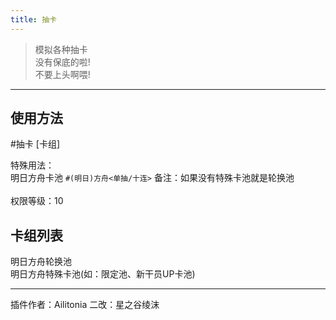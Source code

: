 ```yaml
---
title: 抽卡
---
```

> 模拟各种抽卡<br/>
> 没有保底的啦!<br/>
> 不要上头啊喂!

---
## 使用方法
\#抽卡 [卡组]

特殊用法：<br/>
明日方舟卡池 `#(明日)方舟<单抽/十连>` 备注：如果没有特殊卡池就是轮换池<br/><br/>
权限等级：10

## 卡组列表
明日方舟轮换池<br/>
明日方舟特殊卡池(如：限定池、新干员UP卡池)<br/>

---
插件作者：Ailitonia
二改：星之谷绫沫